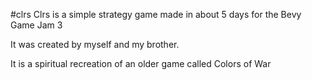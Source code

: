 #clrs
Clrs is a simple strategy game made in about 5 days for the Bevy Game Jam 3

It was created by myself and my brother.

It is a spiritual recreation of an older game called Colors of War
